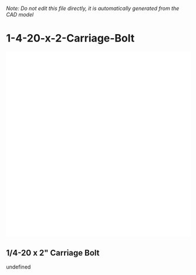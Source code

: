 ###### Note: Do not edit this file directly, it is automatically generated from the CAD model

# 1-4-20-x-2-Carriage-Bolt

![](/project.svg)

## 1/4-20 x 2" Carriage Bolt


undefined



